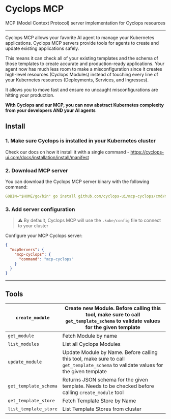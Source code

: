 # Cyclops MCP

MCP (Model Context Protocol) server implementation for Cyclops resources

---

Cyclops MCP allows your favorite AI agent to manage your Kubernetes applications. Cyclops MCP servers provide tools for agents to create and update existing applications safely.

This means it can check all of your existing templates and the schema of those templates to create accurate and production-ready applications. Your agent now has much less room to make a misconfiguration since it creates high-level resources (Cyclops Modules) instead of touching every line of your Kubernetes resources (Deployments, Services, and Ingresses).

It allows you to move fast and ensure no uncaught misconfigurations are hitting your production.

**With Cyclops and our MCP, you can now abstract Kubernetes complexity from your developers AND your AI agents**

## Install

### 1. Make sure Cyclops is installed in your Kubernetes cluster

Check our docs on how it install it with a single command - https://cyclops-ui.com/docs/installation/install/manifest

### 2. Download MCP server

You can download the Cyclops MCP server binary with the following command:

```yaml
GOBIN="$HOME/go/bin" go install github.com/cyclops-ui/mcp-cyclops/cmd/mcp-cyclops@latest
```

### 3. Add server configuration

> ⚠️ By default, Cyclops MCP will use the `.kube/config` file to connect to your cluster

Configure your MCP Cyclops server:

```json
{
  "mcpServers": {
    "mcp-cyclops": {
      "command": "mcp-cyclops"
    }
  }
}
```

---

## Tools

| `create_module` | Create new Module. Before calling this tool, make sure to call `get_template_schema` to validate values for the given template |
| --- | --- |
| `get_module` | Fetch Module by name |
| `list_modules` | List all Cyclops Modules |
| `update_module` | Update Module by Name. Before calling this tool, make sure to call `get_template_schema` to validate values for the given template |
| `get_template_schema` | Returns JSON schema for the given template. Needs to be checked before calling `create_module` tool |
| `get_template_store`  | Fetch Template Store by Name |
| `list_template_store` | List Template Stores from cluster |
